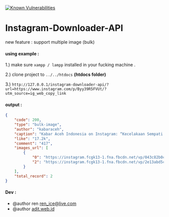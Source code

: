 [![Known Vulnerabilities](https://snyk.io//test/github/abehbatre/MDVK-Kit/badge.svg?targetFile=mdvklibrary/build.gradle)](https://snyk.io//test/github/abehbatre/MDVK-Kit?targetFile=mdvklibrary/build.gradle)

# Instagram-Downloader-API
new feature : support multiple image (bulk)

#### using example :


1.) make sure `xampp / lampp` installed in your fucking machine .

2.) clone project to `../../htdocs` **(htdocs folder)**

3.) `http://127.0.0.1/instagram-downloader-api/?url=https://www.instagram.com/p/Byy39R5FVUt/?utm_source=ig_web_copy_link`

#### output :
```json
{
    "code": 200,
    "type": "bulk-image",
    "author": "kabaraceh",
    "caption": "Kabar Aceh Indonesia on Instagram: “Kecelakaan Sempati Star vs Xenia, 6 Orang Meninggal Dunia  ACEH TIMUR – Enam orang dilaporkan meninggal dunia dalam kecelakaan lalu lintas…”",
    "like": "17.2k",
    "comment": "417",
    "images_url": [
        {
            "0": "https://instagram.fcgk13-1.fna.fbcdn.net/vp/043c82b0cb6f51dd374ca30c271d2116/5DA00C02/t51.2885-15/e35/61710933_441011100028356_1200308344843473952_n.jpg?_nc_ht=instagram.fcgk13-1.fna.fbcdn.net",
            "2": "https://instagram.fcgk13-1.fna.fbcdn.net/vp/2e13abd5c13663cda3e25ef9264946db/5D8D43CC/t51.2885-15/e35/62259939_496632521075600_2060760074525648447_n.jpg?_nc_ht=instagram.fcgk13-1.fna.fbcdn.net"
        }
    ],
    "total_record": 2
}
```

#### Dev :
 * @author    ren <ren_ice@live.com>
 * @author    [adit.web.id](https://adit.web.id)
